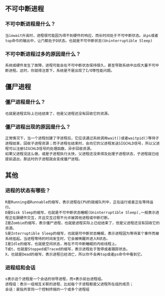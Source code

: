 ## 不可中断进程
### 不可中断进程是什么？
    当iowait升高时，进程很可能因为得不到硬件的响应，而长时间处于不可中断状态。从ps或者top命令的输出中，让门都处于D状态。也就是不可中断状态(Uninterruptible Sleep)

### 不可中断进程过多的原因是什么？
    系统或硬件发生了故障，进程可能会在不可中断状态保持很久，甚至导致系统中出现大量不可中断进程。这时，你就得注意下，系统是不是出现了I/O等性能问题。

## 僵尸进程
### 僵尸进程是什么？
    也就是进程实际上已经结束了，但是父进程还没有回收它的资源。

### 僵尸进程出现的原因是什么？
    正常情况下，当一个进程创建了字进程后，它应该通过系统调用wait()或者waitpid()等待子进程结束，回收子进程资源；而子进程在结束时，会向它的父进程发送SIGCHLD信号，所以父进程可以注册SIGCHLD信号的处理函数，异步回收资源。
    如果父进程没这么做，或是子进程执行太快，父进程还没来得及处理子进程状态，子进程就已经提前退出，那这时的子进程就会变成僵尸进程。

## 其他
### 进程的状态有哪些？
    R是Running或Runnable的缩写，表示进程在CPU的就绪队列中，正在运行或者正在等待运行。
    D是Disk Sleep的缩写，也就是不可中断状态睡眠(Uninterruptible Sleep),一般表示进程正在跟硬件交互，并且交互过程不允许被其他进程或中断打断。
    Z是Zombie的缩写，表示僵尸进程，也就是进程实际上已经结束了，但是父进程还没有回收它的资源。
    S是Interruptible Sleep的缩写，也就是可中断状态睡眠，表示进程因为等待某个事件而被系统挂起。当进程等待的时间发生时，它会被唤醒并进入R状态。
    I是Idle的缩写，也就是空闲状态，用在不可中断睡眠的内核线程上。
    T或t，也就是Stopped或Traced的缩写，表示进程处于暂停或者跟踪状态。
    X，也就是Dead的缩写，表示进程已经消亡，所以你不会再top或者ps命令中看到它。

### 进程组和会话
    s表示这个进程是一个会话的领导进程，而+表示前台进程组。
    进程组：表示一组相互关联的进程，比如每个子进程都是父进程所在组的成员；
    会话：是指共享同一个控制终端的一个或多个进程组
